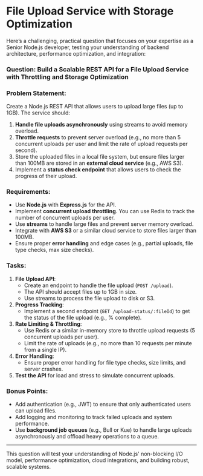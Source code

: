 # **File Upload Service with Storage Optimization**

Here’s a challenging, practical question that focuses on your expertise as a Senior Node.js developer, testing your understanding of backend architecture, performance optimization, and integration:

### **Question: Build a Scalable REST API for a File Upload Service with Throttling and Storage Optimization**

### **Problem Statement:**

Create a Node.js REST API that allows users to upload large files (up to 1GB). The service should:

1. **Handle file uploads asynchronously** using streams to avoid memory overload.
2. **Throttle requests** to prevent server overload (e.g., no more than 5 concurrent uploads per user and limit the rate of upload requests per second).
3. Store the uploaded files in a local file system, but ensure files larger than 100MB are stored in an **external cloud service** (e.g., AWS S3).
4. Implement a **status check endpoint** that allows users to check the progress of their upload.

### **Requirements:**

- Use **Node.js** with **Express.js** for the API.
- Implement **concurrent upload throttling**. You can use Redis to track the number of concurrent uploads per user.
- Use **streams** to handle large files and prevent server memory overload.
- Integrate with **AWS S3** or a similar cloud service to store files larger than 100MB.
- Ensure proper **error handling** and edge cases (e.g., partial uploads, file type checks, max size checks).

### **Tasks:**

1. **File Upload API**:
    - Create an endpoint to handle the file upload (`POST /upload`).
    - The API should accept files up to 1GB in size.
    - Use streams to process the file upload to disk or S3.
2. **Progress Tracking**:
    - Implement a second endpoint (`GET /upload-status/:fileId`) to get the status of the file upload (e.g., % complete).
3. **Rate Limiting & Throttling**:
    - Use Redis or a similar in-memory store to throttle upload requests (5 concurrent uploads per user).
    - Limit the rate of uploads (e.g., no more than 10 requests per minute from a single IP).
4. **Error Handling**:
    - Ensure proper error handling for file type checks, size limits, and server crashes.
5. **Test the API** for load and stress to simulate concurrent uploads.

### **Bonus Points:**

- Add authentication (e.g., JWT) to ensure that only authenticated users can upload files.
- Add logging and monitoring to track failed uploads and system performance.
- Use **background job queues** (e.g., Bull or Kue) to handle large uploads asynchronously and offload heavy operations to a queue.

---

This question will test your understanding of Node.js' non-blocking I/O model, performance optimization, cloud integrations, and building robust, scalable systems.
